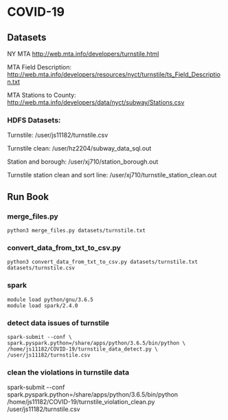 # COVID-19

## Datasets

NY MTA
http://web.mta.info/developers/turnstile.html

MTA Field Description:
http://web.mta.info/developers/resources/nyct/turnstile/ts_Field_Description.txt

MTA Stations to County:
http://web.mta.info/developers/data/nyct/subway/Stations.csv

### HDFS Datasets:
Turnstile: /user/js11182/turnstile.csv 

Turnstile clean: /user/hz2204/subway_data_sql.out

Station and borough: /user/xj710/station_borough.out

Turnstile station clean and sort line: /user/xj710/turnstile_station_clean.out


## Run Book
### merge_files.py
```
python3 merge_files.py datasets/turnstile.txt
```

### convert_data_from_txt_to_csv.py
```
python3 convert_data_from_txt_to_csv.py datasets/turnstile.txt datasets/turnstile.csv
```


### spark
```
module load python/gnu/3.6.5
module load spark/2.4.0 
```

### detect data issues of turnstile

```
spark-submit --conf \
spark.pyspark.python=/share/apps/python/3.6.5/bin/python \
/home/js11182/COVID-19/turnstile_data_detect.py \
/user/js11182/turnstile.csv
```

### clean the violations in turnstile data
spark-submit --conf \
spark.pyspark.python=/share/apps/python/3.6.5/bin/python \
/home/js11182/COVID-19/turnstile_violation_clean.py \
/user/js11182/turnstile.csv